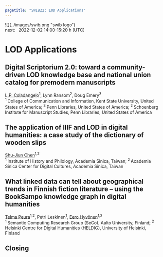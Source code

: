 ```yaml
---
pagetitle: "SWIB22: LOD Applications"
---
```



<div id="top">
<div class="column left">![](../images/swib.png "swib logo")</div>
<div class="column middle">next: &#160; 2022-12-02 14:00-15:20 h <span class="timezone">(UTC)</span></div>
<div class="column right simply-countdown"></div>
</div>

<div id="prog">

# LOD Applications



## Digital Scriptorium 2.0: toward a community-driven LOD knowledge base and national union catalog for premodern manuscripts

<u>L.P. Coladangelo</u><sup>1</sup>, Lynn Ransom<sup>2</sup>, Doug Emery<sup>3</sup><br />
<sup>1 </sup>College of Communication and Information, Kent State University, United States of America; <sup>3 </sup>Penn Libraries, United States of America; <sup>2 </sup>Schoenberg Institute for Manuscript Studies, Penn Libraries, United States of America



## The application of IIIF and LOD in digital humanities: a case study of the dictionary of wooden slips

<u>Shu-Jiun Chen</u><sup>1,2</sup><br />
<sup>1 </sup>Institute of History and Philology, Academia Sinica, Taiwan; <sup>2 </sup>Academia Sinica Center for Digital Cultures, Academia Sinica, Taiwan



## What linked data can tell about geographical trends in Finnish fiction literature – using the BookSampo knowledge graph in digital humanities

<u>Telma Peura</u><sup>1,2</sup>, Petri Leskinen<sup>1</sup>, <u>Eero Hyvönen</u><sup>1,2</sup><br />
<sup>1 </sup>Semantic Computing Research Group (SeCo), Aalto University, Finland; <sup>2 </sup>Helsinki Centre for Digital Humanities (HELDIG), University of Helsinki, Finland



## Closing

<br />




</div>


<script src="../scripts/simplyCountdown.min.js"></script>
<script>
    simplyCountdown('.simply-countdown', {
            year: 2022, // required
            month: 12, // required
            day: 02, // required
            hours: 14, // Default is 0 [0-23] integer
            minutes: 00, // Default is 0 [0-59] integer
            seconds: 0, // Default is 0 [0-59] integer
            words: { //words displayed into the countdown
                days: { singular: 'day', plural: 'days' },
                hours: { singular: 'hour', plural: 'hours' },
                minutes: { singular: 'minute', plural: 'minutes' },
                seconds: { singular: 'second', plural: 'seconds' }
            },
            plural: true, //use plurals
            inline: false, //set to true to get an inline basic countdown like : 24 days, 4 hours, 2 minutes, 5 seconds
            inlineClass: 'simply-countdown-inline', //inline css span class in case of inline = true
            // in case of inline set to false
            enableUtc: true, //Use UTC or not - default : false
            onEnd: function() { return; }, //Callback on countdown end, put your own function here
            refresh: 1000, // default refresh every 1s
            sectionClass: 'simply-section', //section css class
            amountClass: 'simply-amount', // amount css class
            wordClass: 'simply-word', // word css class
            zeroPad: false,
            countUp: false
    });
</script>

